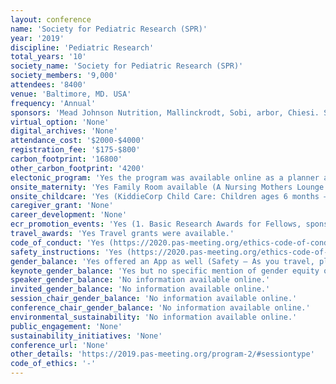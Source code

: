 ```yaml
---
layout: conference 
name: 'Society for Pediatric Research (SPR)'
year: '2019'
discipline: 'Pediatric Research'
total_years: '10'
society_name: 'Society for Pediatric Research (SPR)'
society_members: '9,000'
attendees: '8400'
venue: 'Baltimore, MD. USA'
frequency: 'Annual'
sponsors: 'Mead Johnson Nutrition, Mallinckrodt, Sobi, arbor, Chiesi. Stanford Children’s Health, Abbott, endo pharmaceuticals, clementia, medela, Cincinnati Children’s. Nationwide Children’s. UCSF Benioff Children’s Hospital, Seattle Children’s. Vanderbilt University department of Pediatrics, Pfizer, Children’s Hospital of Philadelphia, Children’s Healthcare of Atlanta, Connecticut Children’s Medical Center, Johns Hopkins Medicine, New York Presbyterian Kids, Penn State Health, Ann & Robert H.Lurie Children’s Hospital of Chicago, Lilly, Children’s Mercy Kansas City, SANDOZ a Novartis Division, SickKids the hospital for sick children, UPMC children’s hospital of Pittsburgh, ascendis pharma, Pediatric Research, abbvie, FluMist Quadrivalent, Medical College of Wisconsin, Yale New Haven Health, Health University of Utah'
virtual_option: 'None'
digital_archives: 'None'
attendance_cost: '$2000-$4000'
registration_fee: '$175-$800'
carbon_footprint: '16800'
other_carbon_footprint: '4200'
electonic_program: 'Yes the program was available online as a planner and a .pdf file.'
onsite_maternity: 'Yes Family Room available (A Nursing Mothers Lounge will be in the convention center to give parents and children a place to relax during the meeting. The room will be equipped with comfortable furniture and separate private areas for nursing mothers. Attendees may not use this room for babysitting purposes.)'
onsite_childcare: 'Yes (KiddieCorp Child Care: Children ages 6 months – 12 years. Thank you for your interest in the Pediatric Academic Societies children’s program staffed by KiddieCorp, provider of high-quality childcare at pediatric conventions, trade shows and special events for over 31 years. KiddieCorp engages your children in a program they love while giving you critical peace of mind so you can make the most of the event! ACTIVITIES: Age-appropriate activities include daily themes, arts & crafts, group games, music & movement, board games, story time, and self-directed play using safe, sturdy equipment that you can feel comfortable with. Snacks and beverages are provided; meals must be supplied by parents or purchased when checking in your child each day. COMMITMENT: KiddieCorp team members are selected according to their integrity, experience, education, enthusiasm, and rapport with kids. In addition to carrying ample liability insurance, their low staff-to-child ratio ensures every child has a comfortable, safe and happy experience. Child Age — Staff Ratio: 6 – 11 months — 1:2, 1 – 2 years — 1:3, 3 – 5 years — 1:5, 6 -12 years — 1:7Advance registration deadline is March 31. Register early, as availability is limited and handled on a *first-come, first-served basis.)'
caregiver_grant: 'None'
career_development: 'None'
ecr_promotion_events: 'Yes (1. Basic Research Awards for Fellows, sponsored by the Junior SPR Members’ Section  2. Clinical Research Awards for Fellows, sponsored by the Junior SPR Members’ Section 3. ASPN Trainee Research Award  4. APA Trainee Award for Innovation in Pediatric Medical Education)'
travel_awards: 'Yes Travel grants were available.'
code_of_conduct: 'Yes (https://2020.pas-meeting.org/ethics-code-of-conduct/)'
safety_instructions: 'Yes (https://2020.pas-meeting.org/ethics-code-of-conduct/)'
gender_balance: 'Yes offered an App as well (Safety – As you travel, please be aware of your surroundings and take common sense measures to protect yourself and your personal items. If necessary, PAS or local authorities will share security-related information via the PAS App, announcements, or other channels.)'
keynote_gender_balance: 'Yes but no specific mention of gender equity or diversity of conference speakers (SPR values diversity and inclusion within the SPR membership and in pediatric research. There is strong evidence that diversity improves outcomes, so initiatives promoting diversity and inclusion enhance pediatric research as a whole. SPR seeks to increase diversity and inclusion through research, training awards, and active mentoring of young investigators. SPR members are active in researching how child health is affected by disparities in race, ethnicity, socioeconomic status.)'
speaker_gender_balance: 'No information available online.'
invited_gender_balance: 'No information available online.'
session_chair_gender_balance: 'No information available online.'
conference_chair_gender_balance: 'No information available online.'
environmental_sustainability: 'No information available online.'
public_engagement: 'None'
sustainability_initiatives: 'None'
conference_url: 'None'
other_details: 'https://2019.pas-meeting.org/program-2/#sessiontype'
code_of_ethics: '-'
---
```

